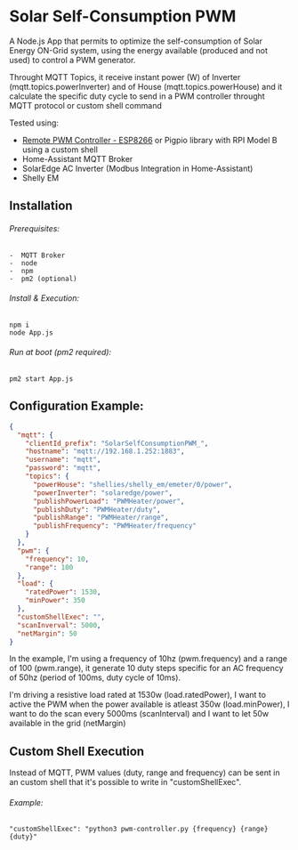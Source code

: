# Solar Self-Consumption PWM

A Node.js App that permits to optimize the self-consumption of Solar Energy ON-Grid system, using the energy available (produced and not used) to control a PWM generator.

Throught MQTT Topics, it receive instant power (W) of Inverter (mqtt.topics.powerInverter) and of House (mqtt.topics.powerHouse) and it calculate the specific duty cycle to send in a PWM controller throught MQTT protocol or custom shell command

Tested using:
-  [Remote PWM Controller - ESP8266](https://github.com/mobot95/RemotePWMController-ESP8266) or Pigpio library with RPI Model B using a custom shell
-  Home-Assistant MQTT Broker
-  SolarEdge AC Inverter (Modbus Integration in Home-Assistant)
-  Shelly EM

## Installation
###### Prerequisites:
```
-  MQTT Broker
-  node
-  npm
-  pm2 (optional)
```

###### Install & Execution:
```
npm i
node App.js
```

###### Run at boot (pm2 required):
```
pm2 start App.js
```

## Configuration Example:
```JSON
{
  "mqtt": {
    "clientId_prefix": "SolarSelfConsumptionPWM_",
    "hostname": "mqtt://192.168.1.252:1883",
    "username": "mqtt",
    "password": "mqtt",
    "topics": {
      "powerHouse": "shellies/shelly_em/emeter/0/power",
      "powerInverter": "solaredge/power",
      "publishPowerLoad": "PWMHeater/power",
      "publishDuty": "PWMHeater/duty",
      "publishRange": "PWMHeater/range",
      "publishFrequency": "PWMHeater/frequency"
    }
  },
  "pwm": {
    "frequency": 10,
    "range": 100
  },
  "load": {
    "ratedPower": 1530,
    "minPower": 350
  },
  "customShellExec": "",
  "scanInverval": 5000,
  "netMargin": 50
}
```
In the example, I'm using a frequency of 10hz (pwm.frequency) and a range of 100 (pwm.range), it generate 10 duty steps specific for an AC frequency of 50hz (period of 100ms, duty cycle of 10ms).

I'm driving a resistive load rated at 1530w (load.ratedPower), I want to active the PWM when the power available is atleast 350w (load.minPower), I want to do the scan every 5000ms (scanInterval) and I want to let 50w available in the grid (netMargin)


## Custom Shell Execution
Instead of MQTT, PWM values (duty, range and frequency) can be sent in an custom shell that it's possible to write in "customShellExec".
###### Example:
```
"customShellExec": "python3 pwm-controller.py {frequency} {range} {duty}"
```
